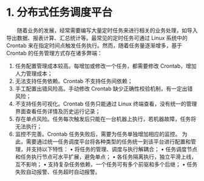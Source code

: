 # 1. 分布式任务调度平台

&emsp;&emsp;随着业务的发展，经常需要编写大量定时任务来进行相关的业务处理，如导入导出数据、报表计算、汇总统计等。最常见的定时任务可通过 Linux 系统中的 Crontab 来在指定时间点触发任务执行。然而，随着任务量逐渐增多，基于 Crontab 的任务管理方式存在诸多弊端：

1. 任务配置管理成本较高。每增加或修改一个任务，都需要修改 Crontab，增加人力管理成本；
2. 无法支持任务依赖。Crontab 不支持任务间依赖；
3. 手工配置出错风险高。手动修改 Crontab 缺少正确性校验机制，有一定出错风险；
4. 不支持任务可视化。Crontab 任务只能通过 Linux 终端查看，没有统一的管理界面查看任务详情及历史运行记录；
5. 存在单点风险。任务每次触发后只能在一台机器上执行，若机器故障，任务将无法执行；
6. 监控不完善。Crontab 任务失败后，需要为任务单独增加相应的监控。
   为此，需要通过统一任务调度平台将各种类型的任务统一到该平台进行配置和管理，并支持以下特性：
   • 将任务的管理、调度与执行解耦合；
   • 任务调度节点和任务执行节点可水平扩展，避免单点；
   • 各任务隔离执行，独立平滑上线，互不影响；
   • 支持复杂任务依赖，一个任务可有多个前驱和多个后继；
   • 任务失败自动报警、任务超时自动报警。
